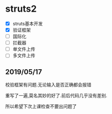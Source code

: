 # struts2
- [x] struts基本开发
- [x] 验证框架
- [ ] 国际化
- [ ] 拦截器
- [ ] 单文件上传
- [ ] 多文件上传
## 2019/05/17
校验框架有问题.无论输入是否正确都会报错

重写了一遍,莫名其妙的好了.前后代码几乎没有差别.

所以希望下次上课检查不要出问题了
